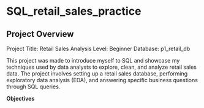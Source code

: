 # SQL_retail_sales_practice
## Project Overview

Project Title: Retail Sales Analysis
Level: Beginner
Database: p1_retail_db

This project was made to introduce myself to SQL and showcase my techniques used by data analysts to explore, clean, and analyze retail sales data. The project involves setting up a retail sales database, performing exploratory data analysis (EDA), and answering specific business questions through SQL queries.

**Objectives**

